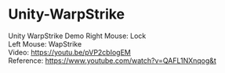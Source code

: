 # Unity-WarpStrike
Unity WarpStrike Demo
Right Mouse: Lock  
Left Mouse: WapStrike  
Video: https://youtu.be/pVP2cbIogEM  
Reference: https://www.youtube.com/watch?v=QAFL1NXnqog&t
